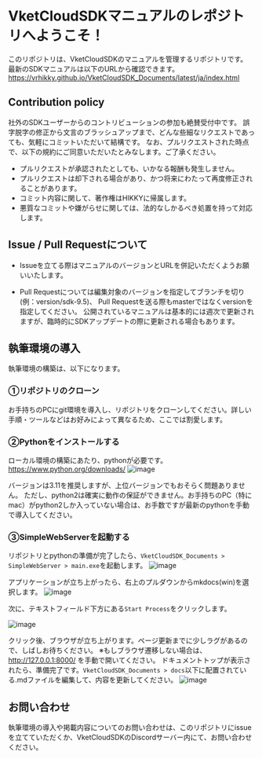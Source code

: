 # VketCloudSDKマニュアルのレポジトリへようこそ！
このリポジトリは、VketCloudSDKのマニュアルを管理するリポジトリです。
最新のSDKマニュアルは以下のURLから確認できます。
https://vrhikky.github.io/VketCloudSDK_Documents/latest/ja/index.html

## Contribution policy
社外のSDKユーザーからのコントリビューションの参加も絶賛受付中です。
誤字脱字の修正から文言のブラッシュアップまで、どんな些細なリクエストであっても、気軽にコミットいただいて結構です。
なお、プルリクエストされた時点で、以下の規約にご同意いただいたとみなします。ご了承ください。

- プルリクエストが承認されたとしても、いかなる報酬も発生しません。
- プルリクエストは却下される場合があり、かつ将来にわたって再度修正されることがあります。
- コミット内容に関して、著作権はHIKKYに帰属します。
- 悪質なコミットや嫌がらせに関しては、法的なしかるべき処置を持って対応します。

## Issue / Pull Requestについて

- Issueを立てる際はマニュアルのバージョンとURLを併記いただくようお願いいたします。

- Pull Requestについては編集対象のバージョンを指定してブランチを切り (例：version/sdk-9.5)、 Pull Requestを送る際もmasterではなくversionを指定してください。
公開されているマニュアルは基本的には週次で更新されますが、臨時的にSDKアップデートの際に更新される場合もあります。

## 執筆環境の導入
執筆環境の構築は、以下になります。

### ①リポジトリのクローン
お手持ちのPCにgit環境を導入し、リポジトリをクローンしてください。詳しい手順・ツールなどはお好みによって異なるため、ここでは割愛します。

### ②Pythonをインストールする
ローカル環境の構築にあたり、pythonが必要です。https://www.python.org/downloads/
![image](https://github.com/VRHIKKY/VketCloudSDK_Documents/assets/50200315/d1ee286c-f0c6-4db6-a065-f3d350872ce4)

バージョンは3.11を推奨しますが、上位バージョンでもおそらく問題ありません。
ただし、python2は確実に動作の保証ができません。お手持ちのPC（特にmac）がpython2しか入っていない場合は、お手数ですが最新のpythonを手動で導入してください。

### ③SimpleWebServerを起動する
リポジトリとpythonの準備が完了したら、`VketCloudSDK_Documents > SimpleWebServer > main.exe`を起動します。
![image](https://github.com/VRHIKKY/VketCloudSDK_Documents/assets/50200315/c3f223c4-14c6-4d7a-9fc8-6a8aa5575dd8)

アプリケーションが立ち上がったら、右上のプルダウンからmkdocs(win)を選択します。
![image](https://github.com/VRHIKKY/VketCloudSDK_Documents/assets/50200315/20443dc7-0f59-4603-a441-94e9c4118e5d)

次に、テキストフィールド下方にある`Start Process`をクリックします。

![image](https://github.com/VRHIKKY/VketCloudSDK_Documents/assets/50200315/30a26ddd-8fc0-41cd-b586-aa43c52c0e53)

クリック後、ブラウザが立ち上がります。ページ更新までに少しラグがあるので、しばしお待ちください。
※もしブラウザ遷移しない場合は、 http://127.0.0.1:8000/ を手動で開いてください。
ドキュメントトップが表示されたら、準備完了です。`VketCloudSDK_Documents > docs`以下に配置されている.mdファイルを編集して、内容を更新してください。
![image](https://github.com/VRHIKKY/VketCloudSDK_Documents/assets/50200315/7cdcc0be-6baa-45d5-b7c2-5d79c995ea8c)

## お問い合わせ
執筆環境の導入や掲載内容についてのお問い合わせは、このリポジトリにissueを立てていただくか、VketCloudSDKのDiscordサーバー内にて、お問い合わせください。

